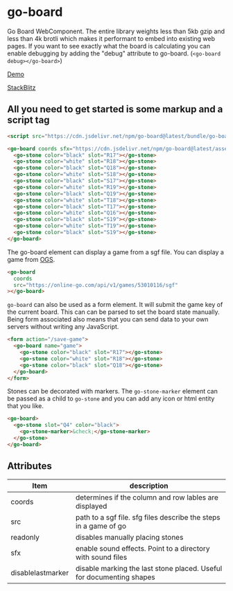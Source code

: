 # go-board

Go Board WebComponent. The entire library weights less than 5kb gzip and less than 4k brotli which makes it performant to embed into existing web pages. If you want to see exactly what the board is calculating you can enable debugging by adding the "debug" attribute to go-board. (`<go-board debug></go-board>`)

[Demo](https://go-viewer.web.app?coords&sfx)

[StackBlitz](https://stackblitz.com/edit/go-board-demo?file=index.html)

## All you need to get started is some markup and a script tag

```html
<script src="https://cdn.jsdelivr.net/npm/go-board@latest/bundle/go-board.min.js"></script>

<go-board coords sfx="https://cdn.jsdelivr.net/npm/go-board@latest/assets/sfx">
  <go-stone color="black" slot="R17"></go-stone>
  <go-stone color="white" slot="R18"></go-stone>
  <go-stone color="black" slot="Q18"></go-stone>
  <go-stone color="white" slot="S18"></go-stone>
  <go-stone color="black" slot="S17"></go-stone>
  <go-stone color="white" slot="R19"></go-stone>
  <go-stone color="black" slot="Q19"></go-stone>
  <go-stone color="white" slot="T18"></go-stone>
  <go-stone color="black" slot="T17"></go-stone>
  <go-stone color="white" slot="Q16"></go-stone>
  <go-stone color="black" slot="S19"></go-stone>
  <go-stone color="white" slot="T19"></go-stone>
  <go-stone color="black" slot="S19"></go-stone>
</go-board>
```

The go-board element can display a game from a sgf file. You can display a game from [OGS](https://online-go.com).

```html
<go-board
  coords
  src="https://online-go.com/api/v1/games/53010116/sgf"
></go-board>
```

`go-board` can also be used as a form element. It will submit the game key of the current board. This can can be parsed to set the board state manually.
Being form associated also means that you can send data to your own servers without writing any JavaScript.

```html
<form action="/save-game">
  <go-board name="game">
    <go-stone color="black" slot="R17"></go-stone>
    <go-stone color="white" slot="R18"></go-stone>
    <go-stone color="black" slot="Q18"></go-stone>
  </go-board>
</form>
```

Stones can be decorated with markers. The `go-stone-marker` element can be passed as a child to `go-stone` and you can add any icon or html entity that you like.

```html
<go-board>
  <go-stone slot="Q4" color="black">
    <go-stone-marker>&check;</go-stone-marker>
  </go-stone>
</go-board>
```

## Attributes

| Item              | description                                                          |
| ----------------- | -------------------------------------------------------------------- |
| coords            | determines if the column and row lables are displayed                |
| src               | path to a sgf file. sfg files describe the steps in a game of go     |
| readonly          | disables manually placing stones                                     |
| sfx               | enable sound effects. Point to a directory with sound files          |
| disablelastmarker | disable marking the last stone placed. Useful for documenting shapes |
